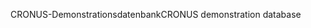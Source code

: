 <span data-ttu-id="c0ce1-101">CRONUS-Demonstrationsdatenbank</span><span class="sxs-lookup"><span data-stu-id="c0ce1-101">CRONUS demonstration database</span></span>